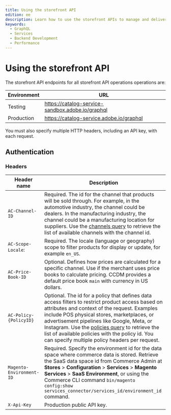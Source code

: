 ```yaml
---
title: Using the storefront API
edition: ee
description: Learn how to use the storefront APIs to manage and deliver product data to commerce storefronts or applications in the context of CCDM.
keywords:
  - GraphQL
  - Services
  - Backend Development
  - Performance
---
```


# Using the storefront API

The storefront API endpoints for all storefront API operations operations are:

Environment | URL
----------- | ---
Testing | https://catalog-service-sandbox.adobe.io/graphql
Production | https://catalog-service.adobe.io/graphql

You must also specify multiple HTTP headers, including an API key, with each request.

## Authentication

### Headers

Header name| Description
--- | ---
`AC-Channel-ID` | Required. The id for the channel that products will be sold through. For example, in the automotive industry, the channel could be dealers. In the manufacturing industry, the channel could be a manufacturing location for suppliers. Use the [channels query](https://developer-stage.adobe.com/commerce/services/graphql-api/admin-api/index.html#query-channels) to retrieve the list of available channels with the channel id.
`AC-Scope-Locale`: | Required. The locale (language or geography) scope to filter products for display or update, for example `en_US`.
`AC-Price-Book-ID` | Optional. Defines how prices are calculated for a specific channel. Use if the merchant uses price books to calculate pricing. CCDM provides a default price book `main` with currency in US dollars.
`AC-Policy-{PolicyID}` | Optional. The id for a policy that defines data access filters to restrict product access based on attributes and context of the request. Examples include POS physical stores, marketplaces, or advertisement pipelines like Google, Meta, or Instagram. Use the [policies query](https://developer-stage.adobe.com/commerce/services/graphql-api/admin-api/index.html#query-policies) to retrieve the list of available policies with the policy id. You can specify multiple policy headers per request.
`Magento-Environment-ID`| Required. Specify the environment id for the data space where commerce data is stored. Retrieve the SaaS data space id from Commerce Admin at **Stores** > **Configuration** > **Services** > **Magento Services** > **SaaS Environment**, or using the Commerce CLI command `bin/magento config:show services_connector/services_id/environment_id` command. <!--If no Commerce backend, how do you get the data space environment ID?-->
`X-Api-Key` | Production public API key.
